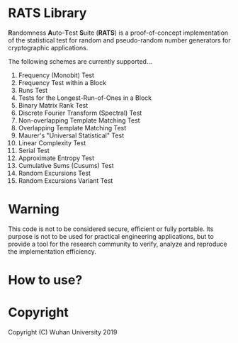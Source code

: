 RATS Library
===========

**R**andomness **A**uto-**T**est **S**uite (**RATS**) is a proof-of-concept implementation of the statistical test for random and pseudo-random number generators for cryptographic applications.

The following schemes are currently supported...

1. Frequency (Monobit) Test
2. Frequency Test within a Block 
3. Runs Test
4. Tests for the Longest-Run-of-Ones in a Block
5. Binary Matrix Rank Test
6. Discrete Fourier Transform (Spectral) Test
7. Non-overlapping Template Matching Test
8. Overlapping Template Matching Test
9. Maurer's "Universal Statistical" Test
10. Linear Complexity Test
11. Serial Test
12. Approximate Entropy Test
13. Cumulative Sums (Cusums) Test
14. Random Excursions Test
15. Random Excursions Variant Test 



# Warning

This code is not to be considered secure, efficient or fully portable. 
Its purpose is not to be used for practical engineering applications, but to provide a tool for the research community to verify, analyze and reproduce the implementation efficiency.

# How to use?

# Copyright

Copyright (C) Wuhan University 2019